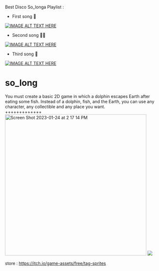 Best Disco So_longa Playlist :

- First song 🧡 

[![IMAGE ALT TEXT HERE](https://i.ytimg.com/vi/T5sFnuOL8Ck/hqdefault.jpg?sqp=-oaymwEcCPYBEIoBSFXyq4qpAw4IARUAAIhCGAFwAcABBg==&rs=AOn4CLBJddT46qBxskKpxl_JO4Vlk9WWPA)](https://www.youtube.com/embed/T5sFnuOL8Ck)

- Second song 👧🏼 

[![IMAGE ALT TEXT HERE](https://i.ytimg.com/vi/-ncOcUjvUTo/hqdefault.jpg?sqp=-oaymwExCNACELwBSFryq4qpAyMIARUAAIhCGAHwAQH4Af4JgALQBYoCDAgAEAEYZSBlKGUwDw==&rs=AOn4CLCw5N-6ohWv0-OTTILVh0jQ_s1OmA)](https://www.youtube.com/watch?v=-ncOcUjvUTo&list=RDGMEMBlxj8iuIckucuIAbgHzPDQ&index=4)

- Third song 🐍

[![IMAGE ALT TEXT HERE](https://i.ytimg.com/vi/WHok5Pswels/hqdefault.jpg?sqp=-oaymwExCNACELwBSFryq4qpAyMIARUAAIhCGAHwAQH4AdQGgALgA4oCDAgAEAEYfyA8KCMwDw==&rs=AOn4CLCMj6BEIHgQBgXSSK9MnyW0HC2NTw)](https://www.youtube.com/watch?v=WHok5Pswels)


# so_long
You must create a basic 2D game in which a dolphin
escapes Earth after eating some fish. Instead of
a dolphin, fish, and the Earth, you can use any
character, any collectible and any place you want.</br>
+++++++++++++
<img width="466" alt="Screen Shot 2023-01-24 at 2 17 14 PM" src="https://user-images.githubusercontent.com/80540449/214304781-fde1c7f3-5c80-4d40-a71e-0f2723121e3e.png">
<img src="https://qph.cf2.quoracdn.net/main-qimg-a3a315d7aa190abfc89f6a490ceda4f0" />
</br>


store : https://itch.io/game-assets/free/tag-sprites

